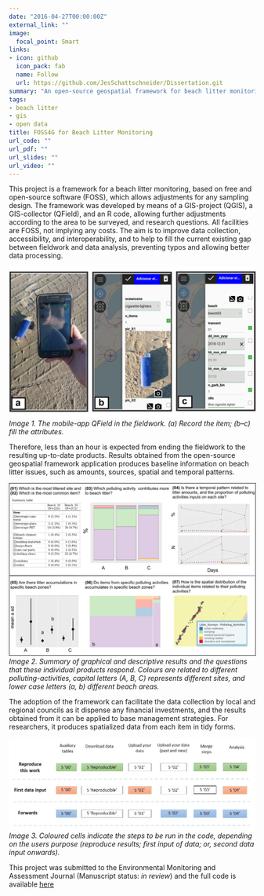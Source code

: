 ```yaml
---
date: "2016-04-27T00:00:00Z"
external_link: ""
image:
  focal_point: Smart
links:
- icon: github
  icon_pack: fab
  name: Follow
  url: https://github.com/JesSchattschneider/Dissertation.git
summary: "An open-source geospatial framework for beach litter monitoring"
tags:
- beach litter
- gis
- open data
title: FOSS4G for Beach Litter Monitoring
url_code: ""
url_pdf: ""
url_slides: ""
url_video: ""
---
```


This project is a framework for a beach litter monitoring, based on free and open-source software (FOSS), which allows adjustments for any sampling design. The framework was developed by means of a GIS-project (QGIS), a GIS-collector (QField), and an R code, allowing further adjustments according to the area to be surveyed, and research questions. All facilities are FOSS, not implying any costs. The aim is to improve data collection, accessibility, and interoperability, and to help to fill the current existing gap between fieldwork and data analysis, preventing typos and allowing better data processing. 



![My picture](./methodology.png)
*Image 1. The mobile-app QField in the fieldwork. (a) Record the item; (b–c) fill the attributes.*



Therefore, less than an hour is expected from ending the fieldwork to the resulting up-to-date products. Results obtained from the open-source geospatial framework application produces baseline information on beach litter issues, such as amounts, sources, spatial and temporal patterns. 



![My picture](./result.png)
*Image 2. Summary of graphical and descriptive results and the questions that these individual products respond. Colours are related to different polluting-activities, capital letters (A, B, C) represents different sites, and lower case letters (a, b) different beach areas.*

The adoption of the framework can facilitate the data collection by local and regional councils as it dispense any financial investments, and the results obtained from it can be applied to base management strategies. For researchers, it produces spatialized data from each item in tidy forms.



![My picture](./code.png)
*Image 3. Coloured cells indicate the steps to be run in the code, depending on the users purpose (reproduce results; first input of data; or, second data input onwards).*



This project was submitted to the Environmental Monitoring and Assessment Journal (Manuscript status: *in review*) and the full code is available  [here](https://github.com/JesSchattschneider/litter/blob/master/ReproducibleRcodeLitter.R)